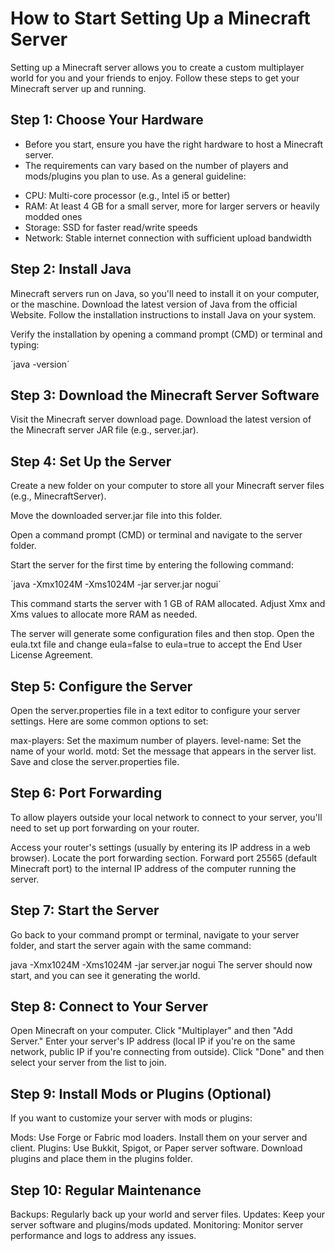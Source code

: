 # How to Start Setting Up a Minecraft Server
Setting up a Minecraft server allows you to create a custom multiplayer world for you and your friends to enjoy. Follow these steps to get your Minecraft server up and running.

## Step 1: Choose Your Hardware
* Before you start, ensure you have the right hardware to host a Minecraft server.
* The requirements can vary based on the number of players and mods/plugins you plan to use. As a general guideline:

- CPU: Multi-core processor (e.g., Intel i5 or better)
- RAM: At least 4 GB for a small server, more for larger servers or heavily modded ones
- Storage: SSD for faster read/write speeds
- Network: Stable internet connection with sufficient upload bandwidth


## Step 2: Install Java
Minecraft servers run on Java, so you'll need to install it on your computer, or the maschine.
Download the latest version of Java from the official Website.
Follow the installation instructions to install Java on your system.

Verify the installation by opening a command prompt (CMD) or terminal and typing:

´java -version´


## Step 3: Download the Minecraft Server Software
Visit the Minecraft server download page.
Download the latest version of the Minecraft server JAR file (e.g., server.jar).


## Step 4: Set Up the Server
Create a new folder on your computer to store all your Minecraft server files (e.g., MinecraftServer).

Move the downloaded server.jar file into this folder.

Open a command prompt (CMD) or terminal and navigate to the server folder.

Start the server for the first time by entering the following command:

´java -Xmx1024M -Xms1024M -jar server.jar nogui´

This command starts the server with 1 GB of RAM allocated. Adjust Xmx and Xms values to allocate more RAM as needed.

The server will generate some configuration files and then stop. Open the eula.txt file and change eula=false to eula=true to accept the End User License Agreement.


## Step 5: Configure the Server
Open the server.properties file in a text editor to configure your server settings. Here are some common options to set:

max-players: Set the maximum number of players.
level-name: Set the name of your world.
motd: Set the message that appears in the server list.
Save and close the server.properties file.


## Step 6: Port Forwarding
To allow players outside your local network to connect to your server, you'll need to set up port forwarding on your router.

Access your router's settings (usually by entering its IP address in a web browser).
Locate the port forwarding section.
Forward port 25565 (default Minecraft port) to the internal IP address of the computer running the server.


## Step 7: Start the Server
Go back to your command prompt or terminal, navigate to your server folder, and start the server again with the same command:

java -Xmx1024M -Xms1024M -jar server.jar nogui
The server should now start, and you can see it generating the world.


## Step 8: Connect to Your Server
Open Minecraft on your computer.
Click "Multiplayer" and then "Add Server."
Enter your server's IP address (local IP if you're on the same network, public IP if you're connecting from outside).
Click "Done" and then select your server from the list to join.


## Step 9: Install Mods or Plugins (Optional)
If you want to customize your server with mods or plugins:

Mods: Use Forge or Fabric mod loaders. Install them on your server and client.
Plugins: Use Bukkit, Spigot, or Paper server software. Download plugins and place them in the plugins folder.


## Step 10: Regular Maintenance
Backups: Regularly back up your world and server files.
Updates: Keep your server software and plugins/mods updated.
Monitoring: Monitor server performance and logs to address any issues.
